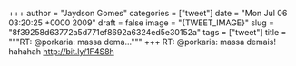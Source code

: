 
+++
author = "Jaydson Gomes"
categories = ["tweet"]
date = "Mon Jul 06 03:20:25 +0000 2009"
draft = false
image = "{TWEET_IMAGE}"
slug = "8f39258d63772a5d771ef8692a6324ed5e30152a"
tags = ["tweet"]
title = """RT: @porkaria: massa dema..."""
+++
RT: @porkaria: massa demais! hahahah http://bit.ly/1F4S8h
